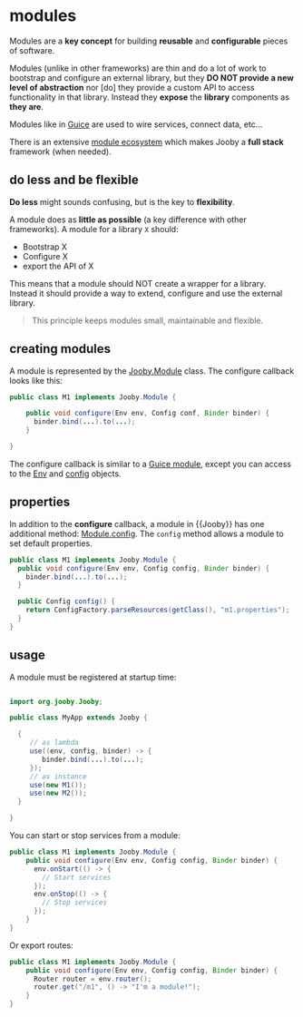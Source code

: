 # modules

Modules are a **key concept** for building **reusable** and **configurable** pieces of software.

Modules (unlike in other frameworks) are thin and do a lot of work to bootstrap and configure an external library, but they **DO NOT provide a new level of abstraction** nor [do] they provide a custom API to access functionality in that library. Instead they **expose** the **library** components as **they are**.

Modules like in [Guice](https://github.com/google/guice) are used to wire services, connect data, etc...

There is an extensive [module ecosystem](/modules) which makes Jooby a **full stack** framework (when needed).

## do less and be flexible

**Do less** might sounds confusing, but is the key to **flexibility**.

A module does as **little as possible** (a key difference with other frameworks). A module for a library `X` should:

* Bootstrap X
* Configure X
* export the API of X

This means that a module should NOT create a wrapper for a library. Instead it should provide a way to extend, configure and use the external library.

> This principle keeps modules small, maintainable and flexible.

## creating modules

A module is represented by the [Jooby.Module]({{defdocs}}/Jooby.Module.html) class. The configure callback looks like this:

```java
public class M1 implements Jooby.Module {

    public void configure(Env env, Config conf, Binder binder) {
      binder.bind(...).to(...);
    }

}
```

The configure callback is similar to a [Guice module](https://github.com/google/guice), except you can access to the [Env]({{defdocs}}/Env.html) and [config](https://github.com/typesafehub/config) objects.

## properties

In addition to the **configure** callback, a module in {{Jooby}} has one additional method: [Module.config]({{defdocs}}/Jooby.Module.html#config--). The ```config``` method allows a module to set default properties.

```java
public class M1 implements Jooby.Module {
  public void configure(Env env, Config config, Binder binder) {
    binder.bind(...).to(...);
  }

  public Config config() {
    return ConfigFactory.parseResources(getClass(), "m1.properties");
  }
}
```

## usage

A module must be registered at startup time:

```java

import org.jooby.Jooby;

public class MyApp extends Jooby {

  {
     // as lambda
     use((env, config, binder) -> {
        binder.bind(...).to(...);
     });
     // as instance
     use(new M1());
     use(new M2());
  }

}
```

You can start or stop services from a module:

```java
public class M1 implements Jooby.Module {
    public void configure(Env env, Config config, Binder binder) {
      env.onStart(() -> {
        // Start services
      });
      env.onStop(() -> {
        // Stop services
      });
    }
}
```

Or export routes:

```java
public class M1 implements Jooby.Module {
    public void configure(Env env, Config config, Binder binder) {
      Router router = env.router();
      router.get("/m1", () -> "I'm a module!");
    }
}
```
